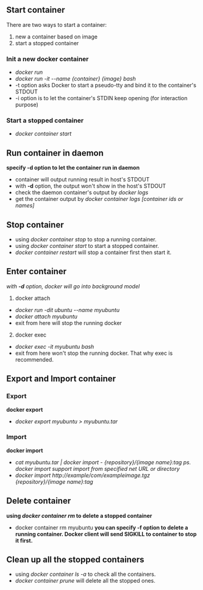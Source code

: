 ## Start container
There are two ways to start a container:
1. new a container based on image
2. start a stopped container

### Init a new docker container
* _docker run_
* _docker run -it --name {container} {image} bash_
* -t option asks Docker to start a pseudo-tty and bind it to the container's STDOUT
* -i option is to let the container's STDIN keep opening (for interaction purpose) 

### Start a stopped container
* _docker container start_

## Run container in daemon
**specify -d option to let the container run in daemon**
* container will output running result in host's STDOUT
* with **-d** option, the output won't show in the host's STDOUT
* check the daemon container's output by _docker logs_
* get the container output by _docker container logs [container ids or names]_

## Stop container
* using _docker container stop_ to stop a running container.
* using _docker container start_ to start a stopped container.
* _docker container restart_ will stop a container first then start it.

## Enter container
*with __-d__ option, docker will go into background model*

1. docker attach
* _docker run -dit ubuntu --name myubuntu_
* _docker attach myubuntu_
* exit from here will stop the running docker
2. docker exec
* _docker exec -it myubuntu bash_
* exit from here won't stop the running docker. That why exec is recommended.

## Export and Import container
### Export
**docker export**
* _docker export myubuntu > myubuntu.tar_

### Import
**docker import**
* _cat myubuntu.tar | docker import - {repository}/{image name}:tag_
*ps. docker import support import from specified net URL or directory*
* _docker import http://example/com/exampleimage.tgz {repository}/{image name}:tag_

## Delete container
**using _docker container rm_ to delete a stopped container**
* docker container rm myubuntu
**you can specify -f option to delete a running container. Docker client will send SIGKILL to container to stop it first.**

## Clean up all the stopped containers
* using _docker container ls -a_ to check all the containers.
* _docker container prune_ will delete all the stopped ones.


